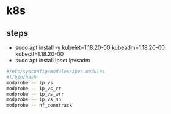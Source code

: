 # k8s

## steps
- sudo apt   install -y kubelet=1.18.20-00 kubeadm=1.18.20-00 kubectl=1.18.20-00
- sudo apt install ipset ipvsadm
```sh
#/etc/sysconfig/modules/ipvs.modules
#!/bin/bash
modprobe -- ip_vs
modprobe -- ip_vs_rr
modprobe -- ip_vs_wrr
modprobe -- ip_vs_sh
modprobe -- nf_conntrack
```

